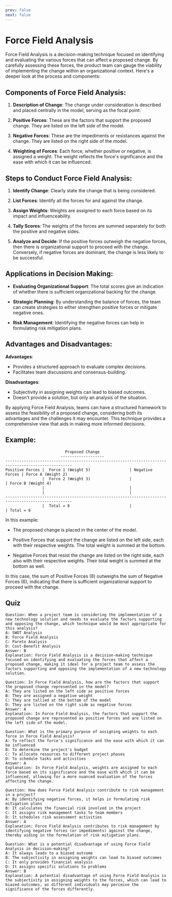 ```yaml
---
prev: false
next: false
---
```


# Force Field Analysis

Force Field Analysis is a decision-making technique focused on identifying and evaluating the various forces that can affect a proposed change. By carefully assessing these forces, the product team can gauge the viability of implementing the change within an organizational context. Here's a deeper look at the process and components:

## Components of Force Field Analysis:

1. **Description of Change**: The change under consideration is described and placed centrally in the model, serving as the focal point.

2. **Positive Forces**: These are the factors that support the proposed change. They are listed on the left side of the model.

3. **Negative Forces**: These are the impediments or resistances against the change. They are listed on the right side of the model.

4. **Weighting of Forces**: Each force, whether positive or negative, is assigned a weight. The weight reflects the force's significance and the ease with which it can be influenced.

## Steps to Conduct Force Field Analysis:

1. **Identify Change**: Clearly state the change that is being considered.

2. **List Forces**: Identify all the forces for and against the change.

3. **Assign Weights**: Weights are assigned to each force based on its impact and influenceability.

4. **Tally Scores**: The weights of the forces are summed separately for both the positive and negative sides.

5. **Analyze and Decide**: If the positive forces outweigh the negative forces, then there is organizational support to proceed with the change. Conversely, if negative forces are dominant, the change is less likely to be successful.

## Applications in Decision Making:

- **Evaluating Organizational Support**: The total scores give an indication of whether there is sufficient organizational backing for the change.

- **Strategic Planning**: By understanding the balance of forces, the team can create strategies to either strengthen positive forces or mitigate negative ones.

- **Risk Management**: Identifying the negative forces can help in formulating risk mitigation plans.

## Advantages and Disadvantages:

**Advantages**:

- Provides a structured approach to evaluate complex decisions.
- Facilitates team discussions and consensus-building.

**Disadvantages**:

- Subjectivity in assigning weights can lead to biased outcomes.
- Doesn't provide a solution, but only an analysis of the situation.

By applying Force Field Analysis, teams can have a structured framework to assess the feasibility of a proposed change, considering both its advantages and the challenges it may encounter. This technique provides a comprehensive view that aids in making more informed decisions.

## Example:

```
                          Proposed Change
                        -------------------
---------------------------------------------------------------------------------------------------
Positive Forces |  Force 1 (Weight 5)                 | Negative Forces | Force A (Weight 2)
                |  Force 2 (Weight 3)                 |                 | Force B (Weight 4)
                |                                     |
                |                                     |
---------------------------------------------------------------------------------------------------
                |  Total = 8                          |                 | Total = 6
```

In this example:

- The proposed change is placed in the center of the model.

- Positive Forces that support the change are listed on the left side, each with their respective weights. The total weight is summed at the bottom.

- Negative Forces that resist the change are listed on the right side, each also with their respective weights. Their total weight is summed at the bottom as well.

In this case, the sum of Positive Forces (8) outweighs the sum of Negative Forces (6), indicating that there is sufficient organizational support to proceed with the change.

## Quiz

```quiz
Question: When a project team is considering the implementation of a new technology solution and needs to evaluate the factors supporting and opposing the change, which technique would be most appropriate for this analysis?
A: SWOT Analysis
B: Force Field Analysis
C: Pareto Analysis
D: Cost-Benefit Analysis
Answer: B
Explanation: Force Field Analysis is a decision-making technique focused on identifying and evaluating the forces that affect a proposed change, making it ideal for a project team to assess the factors supporting and opposing the implementation of a new technology solution.

Question: In Force Field Analysis, how are the factors that support the proposed change represented in the model?
A: They are listed on the left side as positive forces
B: They are assigned a negative weight
C: They are tallied at the bottom of the model
D: They are listed on the right side as negative forces
Answer: A
Explanation: In Force Field Analysis, the factors that support the proposed change are represented as positive forces and are listed on the left side of the model.

Question: What is the primary purpose of assigning weights to each force in Force Field Analysis?
A: To reflect the force's significance and the ease with which it can be influenced
B: To determine the project's budget
C: To allocate resources to different project phases
D: To schedule tasks and activities
Answer: A
Explanation: In Force Field Analysis, weights are assigned to each force based on its significance and the ease with which it can be influenced, allowing for a more nuanced evaluation of the forces affecting the change.

Question: How does Force Field Analysis contribute to risk management in a project?
A: By identifying negative forces, it helps in formulating risk mitigation plans
B: It calculates the financial risk involved in the project
C: It assigns risk management tasks to team members
D: It schedules risk assessment activities
Answer: A
Explanation: Force Field Analysis contributes to risk management by identifying negative forces (or impediments) against the change, thereby aiding in the formulation of risk mitigation plans.

Question: What is a potential disadvantage of using Force Field Analysis in decision-making?
A: It always leads to a biased outcome
B: The subjectivity in assigning weights can lead to biased outcomes
C: It only provides financial analysis
D: It assigns specific solutions to problems
Answer: B
Explanation: A potential disadvantage of using Force Field Analysis is the subjectivity in assigning weights to the forces, which can lead to biased outcomes, as different individuals may perceive the significance of the forces differently.
```
